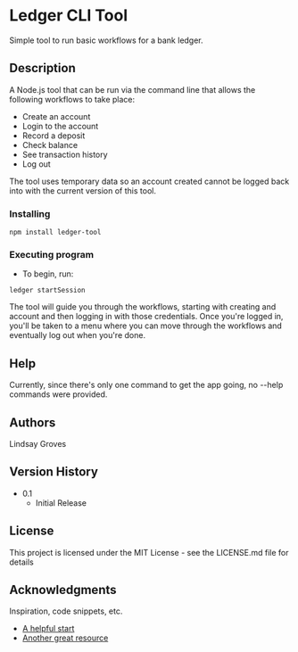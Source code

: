 # Ledger CLI Tool

Simple tool to run basic workflows for a bank ledger.

## Description

A Node.js tool that can be run via the command line that allows the following workflows to take place:
* Create an account
* Login to the account
* Record a deposit
* Check balance
* See transaction history
* Log out

The tool uses temporary data so an account created cannot be logged back into with the current version of this tool. 

### Installing

```
npm install ledger-tool
```

### Executing program

* To begin, run:
```
ledger startSession
```
The tool will guide you through the workflows, starting with creating and account and then logging in with those credentials.
Once you're logged in, you'll be taken to a menu where you can move through the workflows and eventually log out when you're done.

## Help

Currently, since there's only one command to get the app going, no --help commands were provided. 

## Authors

Lindsay Groves 

## Version History

* 0.1
    * Initial Release

## License

This project is licensed under the MIT License - see the LICENSE.md file for details

## Acknowledgments

Inspiration, code snippets, etc.
* [A helpful start](https://timber.io/blog/creating-a-real-world-cli-app-with-node/)
* [Another great resource](https://medium.freecodecamp.org/writing-command-line-applications-in-nodejs-2cf8327eee2)
